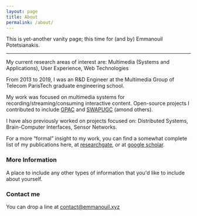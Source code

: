 ```yaml
---
layout: page
title: About
permalink: /about/
---
```


This is yet-another vanity page; this time for (and by) Emmanouil Potetsianakis.

---

My current research areas of interest are: Multimedia (Systems and Applications), User Experience, Web Technologies

From 2013 to 2019, I was an R&D Engineer at the Multimedia Group of Telecom ParisTech graduate engineering school.

My work was focused on multimedia systems for recording/streaming/consuming interactive content. Open-source projects I contributed to include [GPAC](gpac.io) and [SWAPUGC](https://acmmmsys.github.io/2018-SWAPUGC/) (amond others).

I have also previously worked on projects focused on: Distributed Systems, Brain-Computer Interfaces, Sensor Networks.

For a more “formal” insight to my work, you can find a somewhat complete list of my publications here, at [researchgate](https://www.researchgate.net/profile/Emmanouil_Potetsianakis/publications), or at [google scholar](https://scholar.google.co.uk/citations?user=MfmqI4EAAAAJ).


### More Information

A place to include any other types of information that you'd like to include about yourself.

### Contact me

You can drop a line at [contact@emmanouil.xyz](mailto:contact@emmanouil.xyz)
